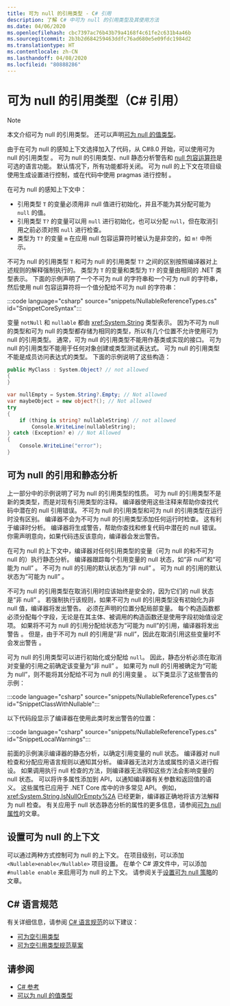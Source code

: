 ```yaml
---
title: 可为 null 的引用类型 - C# 引用
description: 了解 C# 中可为 null 的引用类型及其使用方法
ms.date: 04/06/2020
ms.openlocfilehash: cbc7397ac76b43b79a4168f4c61fe2c631b4a46b
ms.sourcegitcommit: 2b3b2d684259463ddfc76ad680e5e09fdc1984d2
ms.translationtype: HT
ms.contentlocale: zh-CN
ms.lasthandoff: 04/08/2020
ms.locfileid: "80888286"
---
```

# <a name="nullable-reference-types-c-reference"></a>可为 null 的引用类型（C# 引用）

> [!NOTE]
> 本文介绍可为 null 的引用类型。 还可以声明[可为 null 的值类型](nullable-value-types.md)。

由于在可为 null 的感知上下文选择加入了代码，从 C#8.0 开始，可以使用可为 null 的引用类型  。 可为 null 的引用类型、null 静态分析警告和 [null 包容运算符](../operators/null-forgiving.md)是可选的语言功能。 默认情况下，所有功能都将关闭。 可为 null 的上下文在项目级使用生成设置进行控制，或在代码中使用 pragmas 进行控制  。

 在可为 null 的感知上下文中：

- 引用类型 `T` 的变量必须用非 null 值进行初始化，并且不能为其分配可能为 `null` 的值。
- 引用类型 `T?` 的变量可以用 `null` 进行初始化，也可以分配 `null`，但在取消引用之前必须对照 `null` 进行检查。
- 类型为 `T?` 的变量 `m` 在应用 null 包容运算符时被认为是非空的，如 `m!` 中所示。

不可为 null 的引用类型 `T` 和可为 null 的引用类型 `T?` 之间的区别按照编译器对上述规则的解释强制执行的。 类型为 `T` 的变量和类型为 `T?` 的变量由相同的 .NET 类型表示。 下面的示例声明了一个不可为 null 的字符串和一个可为 null 的字符串，然后使用 null 包容运算符将一个值分配给不可为 null 的字符串：

:::code language="csharp" source="snippets/NullableReferenceTypes.cs" id="SnippetCoreSyntax":::

变量 `notNull` 和 `nullable` 都由 <xref:System.String> 类型表示。 因为不可为 null 的类型和可为 null 的类型都存储为相同的类型，所以有几个位置不允许使用可为 null 的引用类型。 通常，可为 null 的引用类型不能用作基类或实现的接口。 可为 null 的引用类型不能用于任何对象创建或类型测试表达式。 可为 null 的引用类型不能是成员访问表达式的类型。 下面的示例说明了这些构造：

```csharp
public MyClass : System.Object? // not allowed
{
}

var nullEmpty = System.String?.Empty; // Not allowed
var maybeObject = new object?(); // Not allowed
try
{
    if (thing is string? nullableString) // not allowed
        Console.WriteLine(nullableString);
} catch (Exception? e) // Not Allowed
{
    Console.WriteLine("error");
}
```

## <a name="nullable-references-and-static-analysis"></a>可为 null 的引用和静态分析

上一部分中的示例说明了可为 null 的引用类型的性质。 可为 null 的引用类型不是新的类类型，而是对现有引用类型的注释。 编译器使用这些注释来帮助你查找代码中潜在的 null 引用错误。 不可为 null 的引用类型和可为 null 的引用类型在运行时没有区别。 编译器不会为不可为 null 的引用类型添加任何运行时检查。 这有利于编译时分析。 编译器将生成警告，帮助你查找和修复代码中潜在的 null 错误。 你需声明意向，如果代码违反该意向，编译器会发出警告。

在可为 null 的上下文中，编译器对任何引用类型的变量（可为 null 的和不可为 null 的）执行静态分析。 编译器跟踪每个引用变量的 null 状态，如“非 null”和“可能为 null”   。 不可为 null 的引用的默认状态为“非 null”  。 可为 null 的引用的默认状态为“可能为 null”  。

不可为 null 的引用类型在取消引用时应该始终是安全的，因为它们的 null 状态是“非 null”  。 若强制执行该规则，如果不可为 null 的引用类型没有初始化为非 null 值，编译器将发出警告。 必须在声明的位置分配局部变量。 每个构造函数都必须分配每个字段，无论是在其主体、被调用的构造函数还是使用字段初始值设定项。 如果将不可为 null 的引用分配给状态为“可能为 null”的引用，编译器将发出警告  。 但是，由于不可为 null 的引用是“非 null”，因此在取消引用这些变量时不会发出警告  。

可为 null 的引用类型可以进行初始化或分配给 `null`。 因此，静态分析必须在取消对变量的引用之前确定该变量为“非 null”  。 如果可为 null 的引用被确定为“可能为 null”，则不能将其分配给不可为 null 的引用变量  。 以下类显示了这些警告的示例：

:::code language="csharp" source="snippets/NullableReferenceTypes.cs" id="SnippetClassWithNullable":::

以下代码段显示了编译器在使用此类时发出警告的位置：

:::code language="csharp" source="snippets/NullableReferenceTypes.cs" id="SnippetLocalWarnings":::

前面的示例演示编译器的静态分析，以确定引用变量的 null 状态。 编译器对 null 检查和分配应用语言规则以通知其分析。  编译器无法对方法或属性的语义进行假设。 如果调用执行 null 检查的方法，则编译器无法得知这些方法会影响变量的 null 状态。 可以将许多属性添加到 API，以通知编译器有关参数和返回值的语义。 这些属性已应用于 .NET Core 库中的许多常见 API。 例如，<xref:System.String.IsNullOrEmpty%2A> 已经更新，编译器正确地将该方法解释为 null 检查。 有关应用于 null 状态静态分析的属性的更多信息，请参阅[可为 null 属性](../../nullable-attributes.md)的文章。

## <a name="setting-the-nullable-context"></a>设置可为 null 的上下文

可以通过两种方式控制可为 null 的上下文。 在项目级别，可以添加 `<Nullable>enable</Nullable>` 项目设置。 在单个 C# 源文件中，可以添加 `#nullable enable` 来启用可为 null 的上下文。 请参阅关于[设置可为 null 策略](../../nullable-attributes.md)的文章。

## <a name="c-language-specification"></a>C# 语言规范

有关详细信息，请参阅 [C# 语言规范](~/_csharplang/spec/introduction.md)的以下建议：

- [可为空引用类型](~/_csharplang/proposals/csharp-8.0/nullable-reference-types.md)
- [可为空引用类型规范草案](~/_csharplang/proposals/csharp-8.0/nullable-reference-types-specification.md)

## <a name="see-also"></a>请参阅

- [C# 参考](../index.md)
- [可以为 null 的值类型](nullable-value-types.md)
